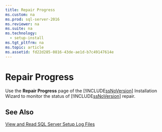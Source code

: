 ```yaml
---
title: Repair Progress
ms.custom: na
ms.prod: sql-server-2016
ms.reviewer: na
ms.suite: na
ms.technology: 
  - setup-install
ms.tgt_pltfrm: na
ms.topic: article
ms.assetid: fd22d285-0816-43de-ae1d-b7c49147614e
---
```

# Repair Progress
  Use the **Repair Progress** page of the [!INCLUDE[ssNoVersion](../../Topics/TopicNameContainA/includes/ssNoVersion_md.md)] Installation Wizard to monitor the status of [!INCLUDE[ssNoVersion](../../Topics/TopicNameContainA/includes/ssNoVersion_md.md)] repair.  
  
## See Also  
 [View and Read SQL Server Setup Log Files](../../Topics/TopicNameNotContainA/View-and-Read-SQL-Server-Setup-Log-Files.md)  
  
  